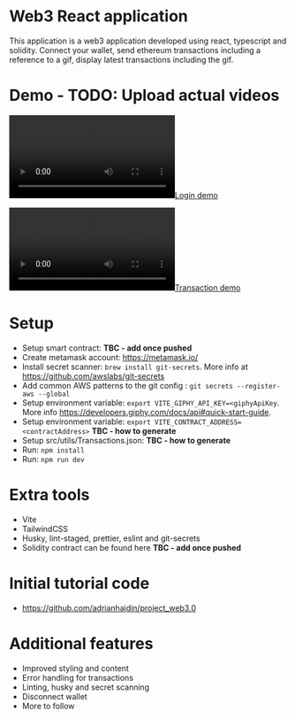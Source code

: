 # Web3 React application

This application is a web3 application developed using react, typescript and solidity. Connect your wallet, send ethereum transactions including a reference to a gif, display latest transactions including the gif.

# Demo - TODO: Upload actual videos

[![Login demo](demo/Login.mov)](demo/Login.mov)

[![Transaction demo](demo/Transaction.mov)](demo/Transaction.mov)

# Setup

- Setup smart contract: **TBC - add once pushed**
- Create metamask account: https://metamask.io/
- Install secret scanner: `brew install git-secrets`. More info at https://github.com/awslabs/git-secrets
- Add common AWS patterns to the git config : `git secrets --register-aws --global`
- Setup environment variable: `export VITE_GIPHY_API_KEY=<giphyApiKey`. More info https://developers.giphy.com/docs/api#quick-start-guide.
- Setup environment variable: `export VITE_CONTRACT_ADDRESS=<contractAddress>` **TBC - how to generate**
- Setup src/utils/Transactions.json: **TBC - how to generate**
- Run: `npm install`
- Run: `npm run dev`

# Extra tools

- Vite
- TailwindCSS
- Husky, lint-staged, prettier, eslint and git-secrets
- Solidity contract can be found here **TBC - add once pushed**

# Initial tutorial code

- https://github.com/adrianhajdin/project_web3.0

# Additional features

- Improved styling and content
- Error handling for transactions
- Linting, husky and secret scanning
- Disconnect wallet
- More to follow
